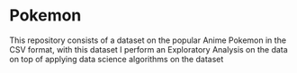 # Pokemon
This repository consists of a dataset on the popular Anime Pokemon in the CSV format, with this dataset I perform an Exploratory Analysis on the data on top of applying data science algorithms  on the dataset
